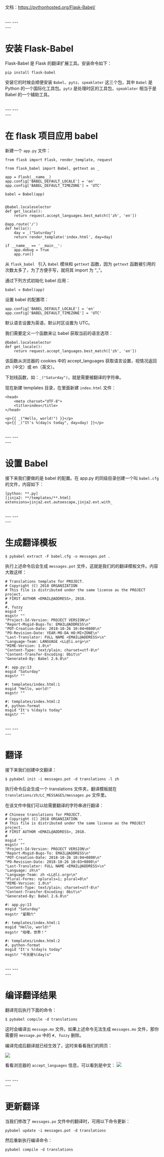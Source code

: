 文档：https://pythonhosted.org/Flask-Babel/

<br>
---
---
<br>
---


# 安装 Flask-Babel

Flask-Babel 是 Flask 的翻译扩展工具。安装命令如下：
```
pip install flask-babel
```

安装它的时候会顺便安装 ``Babel``、``pytz``、``speaklater`` 这三个包，其中 ``Babel`` 是 Python 的一个国际化工具包。``pytz`` 是处理时区的工具包，``speaklater`` 相当于是 Babel 的一个辅助工具。

<br>
---
---
<br>
---

# 在 flask 项目应用 babel

新建一个 ``app.py`` 文件：

```
from flask import Flask, render_template, request

from flask_babel import Babel, gettext as _

app = Flask(__name__)
app.config['BABEL_DEFAULT_LOCALE'] = 'en'
app.config['BABEL_DEFAULT_TIMEZONE'] = 'UTC'

babel = Babel(app)


@babel.localeselector
def get_locale():
    return request.accept_languages.best_match(['zh', 'en'])

@app.route('/')
def hello():
    day = _("Saturday")
    return render_template('index.html', day=day)

if __name__ == '__main__':
    app.debug = True
    app.run()
```

从 ``flask_babel `` 引入 ``Babel`` 模块和 ``gettext`` 函数，因为 ``gettext`` 函数被引用的次数太多了，为了方便手写，就将其 import 为 “_”。

通过下列方式初始化 babel 应用：
```
babel = Babel(app)
```

设置 babel 的配置项：
```
app.config['BABEL_DEFAULT_LOCALE'] = 'en'
app.config['BABEL_DEFAULT_TIMEZONE'] = 'UTC'
```
默认语言设置为英语，默认时区设置为 UTC。


我们需要定义一个函数来让 babel 获取当前的语言选项：
```
@babel.localeselector
def get_locale():
    return request.accept_languages.best_match(['zh', 'en'])
```
该函数从浏览器的 cookies 中的 accept_languages 获取语言设置，视情况返回 zh（中文）或 en（英文）。

下划线函数，如：``_("Saturday")``，就是需要被翻译的字符串。

现在新建 templates 目录，在里面新建 ``index.html`` 文件：
```
<head>
    <meta charset="UTF-8">
    <title>index</title>
</head>

<p>{{ _("Hello, world!") }}</p>
<p>{{ _("It's %(day)s today", day=day) }}</p>
```

<br>
---
---
<br>
---

# 设置 Babel

接下来我们要做的是 babel 的配置。在 app.py 的同级目录创建一个叫 ``babel.cfg`` 的文件，内容如下：
```
[python: **.py]
[jinja2: **/templates/**.html]
extensions=jinja2.ext.autoescape,jinja2.ext.with_
```

<br>
---
---
<br>
---

# 生成翻译模板

```
$ pybabel extract -F babel.cfg -o messages.pot .
```

执行上述命令后会生成 ``messages.pot`` 文件，这就是我们的的翻译模板文件。内容大致这样：
```
# Translations template for PROJECT.
# Copyright (C) 2018 ORGANIZATION
# This file is distributed under the same license as the PROJECT project.
# FIRST AUTHOR <EMAIL@ADDRESS>, 2018.
#
#, fuzzy
msgid ""
msgstr ""
"Project-Id-Version: PROJECT VERSION\n"
"Report-Msgid-Bugs-To: EMAIL@ADDRESS\n"
"POT-Creation-Date: 2018-10-26 10:04+0800\n"
"PO-Revision-Date: YEAR-MO-DA HO:MI+ZONE\n"
"Last-Translator: FULL NAME <EMAIL@ADDRESS>\n"
"Language-Team: LANGUAGE <LL@li.org>\n"
"MIME-Version: 1.0\n"
"Content-Type: text/plain; charset=utf-8\n"
"Content-Transfer-Encoding: 8bit\n"
"Generated-By: Babel 2.6.0\n"

#: app.py:13
msgid "Saturday"
msgstr ""

#: templates/index.html:1
msgid "Hello, world!"
msgstr ""

#: templates/index.html:2
#, python-format
msgid "It's %(day)s today"
msgstr ""
``` 

<br>
---
---
<br>
---

# 翻译

接下来我们创建中文翻译：
```
$ pybabel init -i messages.pot -d translations -l zh
```

执行命令后会生成一个 translations 文件夹，翻译模板就在
 ``translations/zh/LC_MESSAGES/messages.po`` 文件里。

在该文件中我们可以给需要翻译的字符串进行翻译：
```
# Chinese translations for PROJECT.
# Copyright (C) 2018 ORGANIZATION
# This file is distributed under the same license as the PROJECT project.
# FIRST AUTHOR <EMAIL@ADDRESS>, 2018.
#
msgid ""
msgstr ""
"Project-Id-Version: PROJECT VERSION\n"
"Report-Msgid-Bugs-To: EMAIL@ADDRESS\n"
"POT-Creation-Date: 2018-10-26 10:04+0800\n"
"PO-Revision-Date: 2018-10-26 10:03+0800\n"
"Last-Translator: FULL NAME <EMAIL@ADDRESS>\n"
"Language: zh\n"
"Language-Team: zh <LL@li.org>\n"
"Plural-Forms: nplurals=1; plural=0\n"
"MIME-Version: 1.0\n"
"Content-Type: text/plain; charset=utf-8\n"
"Content-Transfer-Encoding: 8bit\n"
"Generated-By: Babel 2.6.0\n"

#: app.py:13
msgid "Saturday"
msgstr "星期六"

#: templates/index.html:1
msgid "Hello, world!"
msgstr "哈喽，世界！"

#: templates/index.html:2
#, python-format
msgid "It's %(day)s today"
msgstr "今天是%(day)s"
```

<br>
---
---
<br>
---

# 编译翻译结果

翻译完后执行下面的命令：
```
$ pybabel compile -d translations
```
这时会编译出 ``message.mo`` 文件。如果上述命令无法生成 ``messages.mo`` 文件，那你需要将 ``message.po`` 中的 ``#, fuzzy`` 删除。


编译完成后翻译就已经生效了，这时来看看我们的网页：

![](https://upload-images.jianshu.io/upload_images/2070024-233a1e5db5cc51e9.png?imageMogr2/auto-orient/strip%7CimageView2/2/w/1240)

看看浏览器的 ``accept_languages`` 信息，可以看到是中文：
![](https://upload-images.jianshu.io/upload_images/2070024-7687ad39ca07d14a.png?imageMogr2/auto-orient/strip%7CimageView2/2/w/1240)

<br>
---
---
<br>
---

# 更新翻译

当我们修改了 ``messages.po`` 文件中的翻译时，可用以下命令更新：

```
pybabel update -i messages.pot -d translations
```

然后重新执行编译命令：
```
pybabel compile -d translations
```
